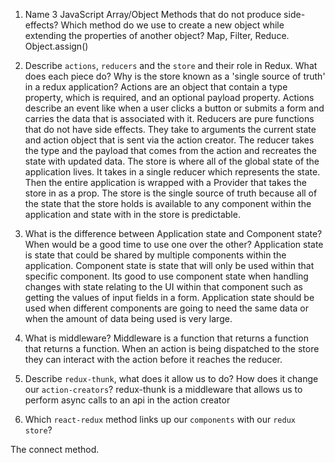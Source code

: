 1.  Name 3 JavaScript Array/Object Methods that do not produce side-effects? Which method do we use to create a new object while extending the properties of another object?
    Map, Filter, Reduce. Object.assign()
1.  Describe `actions`, `reducers` and the `store` and their role in Redux. What does each piece do? Why is the store known as a 'single source of truth' in a redux application?
    Actions are an object that contain a type property, which is required, and an optional payload property. Actions describe an event like when a user clicks a button or submits a form and carries the data that is associated with it.
    Reducers are pure functions that do not have side effects.
    They take to arguments the current state and action object that is sent via the action creator. The reducer takes the type and the payload that comes from the action and recreates the state with updated data.
    The store is where all of the global state of the application lives. It takes in a single reducer which represents the state. Then the entire application is wrapped with a Provider that takes the store in as a prop.
    The store is the single source of truth because all of the state that the store holds is available to any component within the application and state with in the store is predictable.
1.  What is the difference between Application state and Component state? When would be a good time to use one over the other?
    Application state is state that could be shared by multiple components within the application. Component state is state that will only be used within that specific component. Its good to use component state when handling changes with state relating to the UI within that component such as getting the values of input fields in a form. Application state should be used when different components are going to need the same data or when the amount of data being used is very large.

1.  What is middleware?
    Middleware is a function that returns a function that returns a function. When an action is being dispatched to the store they can interact with the action before it reaches the reducer.
1.  Describe `redux-thunk`, what does it allow us to do? How does it change our `action-creators`?
    redux-thunk is a middleware that allows us to perform async calls to an api in the action creator
1.  Which `react-redux` method links up our `components` with our `redux store`?

The connect method.
